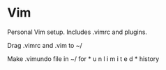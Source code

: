 # Vim

Personal Vim setup. Includes .vimrc and plugins.

Drag .vimrc and .vim to ~/

Make .vimundo file in ~/ for * u n l i m i t e d * history
